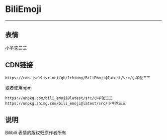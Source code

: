 # BiliEmoji
---
## 表情
小羊驼三三
## CDN链接
```
https://cdn.jsdelivr.net/gh/lrhtony/BiliEmoji@latest/src/小羊驼三三
```
或者使用npm
```
https://unpkg.com/bili_emoji@latest/src/小羊驼三三
https://unpkg.zhimg.com/bili_emoji@latest/src/小羊驼三三
```
## 说明
Bilibili 表情的版权归原作者所有

